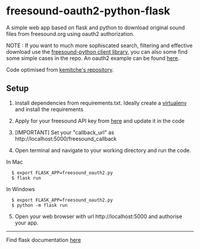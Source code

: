 # freesound-oauth2-python-flask
A simple web app based on flask and python to download original sound files from freesound.org using oauth2 authorization.

NOTE : If you want to much more sophiscated search, filtering and effective download use the [freesound-python client library](https://github.com/MTG/freesound-python), you can also some find some simple cases in the repo. An oauth2 example can be found [here](https://github.com/albincorreya/smc_masterthesis2017/blob/master/fs_text_search_oauth2downloader.py).

Code optimised from [kemitche's repository](https://gist.github.com/kemitche/9749639).


## Setup

1. Install dependencies from requirements.txt. Ideally create a [virtualenv](http://python-guide-pt-br.readthedocs.io/en/latest/dev/virtualenvs/) and install the requirements

2. Apply for your freesound API key from [here](http://freesound.org/apiv2/apply/) and update it in the code

3. [IMPORTANT] Set your "callback_url" as http://localhost:5000/freesound_callback

4. Open terminal and navigate to your working directory and run the code.

  In Mac

      $ export FLASK_APP=freesound_oauth2.py
      $ flask run

  In Windows

      $ export FLASK_APP=freesound_oauth2.py
      $ python -m flask run
 
 5. Open your web browser with url http://localhost:5000 and authorise your app.
 
_________________________
 
 Find flask documentation [here](http://flask.pocoo.org/docs/0.12/quickstart/#a-minimal-application)
   
